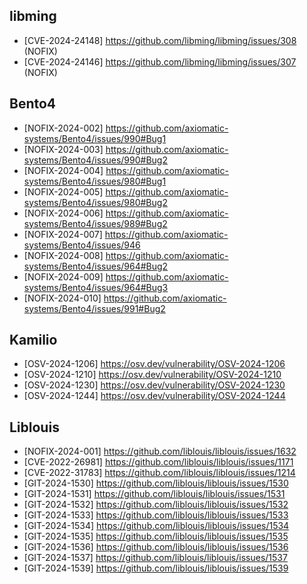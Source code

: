 ## libming
- [CVE-2024-24148] https://github.com/libming/libming/issues/308 (NOFIX)
- [CVE-2024-24146] https://github.com/libming/libming/issues/307 (NOFIX)

## Bento4
- [NOFIX-2024-002]  https://github.com/axiomatic-systems/Bento4/issues/990#Bug1
- [NOFIX-2024-003]  https://github.com/axiomatic-systems/Bento4/issues/990#Bug2
- [NOFIX-2024-004]  https://github.com/axiomatic-systems/Bento4/issues/980#Bug1
- [NOFIX-2024-005]  https://github.com/axiomatic-systems/Bento4/issues/980#Bug2
- [NOFIX-2024-006]  https://github.com/axiomatic-systems/Bento4/issues/989#Bug2
- [NOFIX-2024-007]  https://github.com/axiomatic-systems/Bento4/issues/946
- [NOFIX-2024-008]  https://github.com/axiomatic-systems/Bento4/issues/964#Bug2
- [NOFIX-2024-009]  https://github.com/axiomatic-systems/Bento4/issues/964#Bug3
- [NOFIX-2024-010]  https://github.com/axiomatic-systems/Bento4/issues/991#Bug2


## Kamilio
- [OSV-2024-1206] https://osv.dev/vulnerability/OSV-2024-1206
- [OSV-2024-1210] https://osv.dev/vulnerability/OSV-2024-1210
- [OSV-2024-1230] https://osv.dev/vulnerability/OSV-2024-1230
- [OSV-2024-1244] https://osv.dev/vulnerability/OSV-2024-1244


## Liblouis
- [NOFIX-2024-001] https://github.com/liblouis/liblouis/issues/1632
- [CVE-2022-26981] https://github.com/liblouis/liblouis/issues/1171
- [CVE-2022-31783] https://github.com/liblouis/liblouis/issues/1214
- [GIT-2024-1530] https://github.com/liblouis/liblouis/issues/1530
- [GIT-2024-1531] https://github.com/liblouis/liblouis/issues/1531
- [GIT-2024-1532] https://github.com/liblouis/liblouis/issues/1532
- [GIT-2024-1533] https://github.com/liblouis/liblouis/issues/1533
- [GIT-2024-1534] https://github.com/liblouis/liblouis/issues/1534
- [GIT-2024-1535] https://github.com/liblouis/liblouis/issues/1535
- [GIT-2024-1536] https://github.com/liblouis/liblouis/issues/1536
- [GIT-2024-1537] https://github.com/liblouis/liblouis/issues/1537
- [GIT-2024-1539] https://github.com/liblouis/liblouis/issues/1539